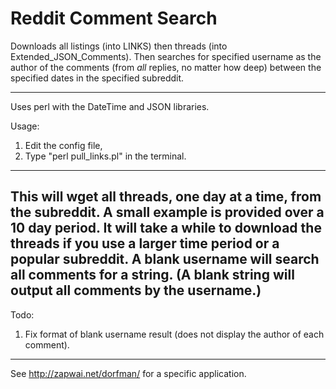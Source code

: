 # Reddit Comment Search
Downloads all listings (into LINKS) then threads (into Extended_JSON_Comments). Then searches for specified username as the author of the comments (from *all* replies, no matter how deep) between the specified dates in the specified subreddit. 

----

Uses perl with the DateTime and JSON libraries.

Usage:
1) Edit the config file,
2) Type "perl pull_links.pl" in the terminal.

----
This will wget all threads, one day at a time, from the subreddit.
A small example is provided over a 10 day period. It will take a while to download the threads if you use a larger time period or a popular subreddit.
A blank username will search all comments for a string.
(A blank string will output all comments by the username.)
----

Todo:
1) Fix format of blank username result (does not display the author of each comment).

----

See http://zapwai.net/dorfman/ for a specific application.

